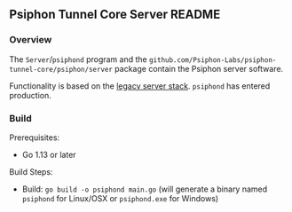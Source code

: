 ## Psiphon Tunnel Core Server README

### Overview
The `Server`/`psiphond` program and the `github.com/Psiphon-Labs/psiphon-tunnel-core/psiphon/server` package contain the Psiphon server software.

Functionality is based on the [legacy server stack](https://bitbucket.org/psiphon/psiphon-circumvention-system/src/tip/Server/). `psiphond` has entered production.

### Build
Prerequisites:
 - Go 1.13 or later

Build Steps:
 - Build: `go build -o psiphond main.go` (will generate a binary named `psiphond` for Linux/OSX  or `psiphond.exe` for Windows)

